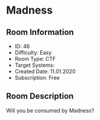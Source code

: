 ﻿# Madness

## Room Information
- ID: 46
- Difficulty: Easy
- Room Type: CTF
- Target Systems: 
- Created Date: 11.01.2020
- Subscription: Free

## Room Description
Will you be consumed by Madness?
